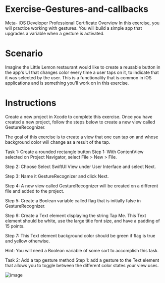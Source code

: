 # Exercise-Gestures-and-callbacks
Meta- iOS Developer Professional Certificate
Overview
In this exercise, you will practice working with gestures. You will build a simple app that upgrades a variable when a gesture is activated. 

# Scenario
Imagine the Little Lemon restaurant would like to create a reusable button in the app's UI that changes color every time a user taps on it, to indicate that it was selected by the user. This is a functionality that is common in iOS applications and is something you'll work on in this exercise. 


# Instructions
Create a new project in Xcode to complete this exercise. Once you have created a new project, follow the steps below to create a new view called GestureRecognizer.

The goal of this exercise is to create a view that one can tap on and whose background color will change as a result of the tap.

Task 1: Create a rounded rectangle button 
Step 1: With ContentView selected on Project Navigator, select File > New > File.

Step 2: Choose Select SwiftUI View under User Interface and select Next.

Step 3: Name it GestureRecognizer and click Next. 

Step 4: A new view called GestureRecognizer will be created on a different file and added to the project.

Step 5: Create a Boolean variable called flag that is initially false in GestureRecognizer.

Step 6: Create a Text element displaying the string Tap Me. This Text element should be white, use the large title font size, and have a padding of 15 points. 

Step 7: This Text element background color should be green if flag is true and yellow otherwise. 

Hint: You will need a Boolean variable of some sort to accomplish this task.

Task 2: Add a tap gesture method 
Step 1: add a gesture to the Text element that allows you to toggle between the different color states your view uses.

![image](https://github.com/hebaomar94/Exercise-Gestures-and-callbacks/assets/97067717/1b59d686-4bf1-4d12-a04b-763563a186d8)




